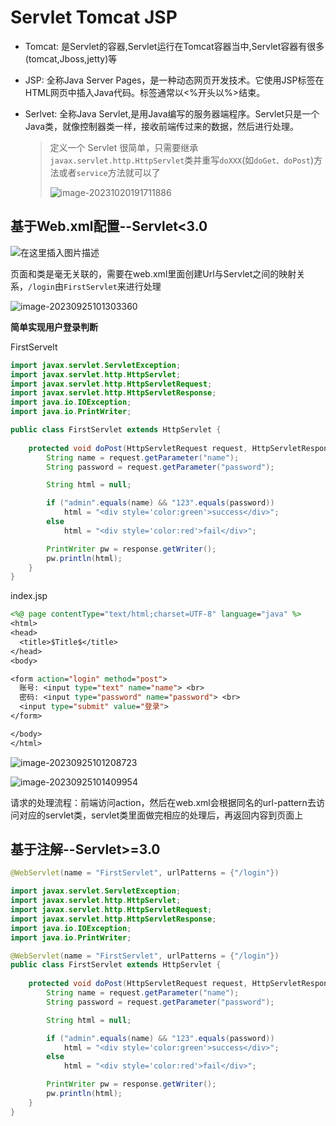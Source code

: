 # Servlet Tomcat JSP

- Tomcat: 是Servlet的容器,Servlet运行在Tomcat容器当中,Servlet容器有很多(tomcat,Jboss,jetty)等

- JSP: 全称Java Server Pages，是一种动态网页开发技术。它使用JSP标签在HTML网页中插入Java代码。标签通常以<%开头以%>结束。

- Serlvet: 全称Java Servlet,是用Java编写的服务器端程序。Servlet只是一个Java类，就像控制器类一样，接收前端传过来的数据，然后进行处理。

  > 定义一个 Servlet 很简单，只需要继承`javax.servlet.http.HttpServlet`类并重写`doXXX`(如`doGet、doPost`)方法或者`service`方法就可以了
  >
  > ![image-20231020191711886](D:/images/image-20231020191711886.png)

  

## 基于Web.xml配置--Servlet<3.0

![在这里插入图片描述](../../../../../../../知识库/blog/source/_posts/代码审计/images/201909251250360.png)

页面和类是毫无关联的，需要在web.xml里面创建Url与Servlet之间的映射关系，`/login`由`FirstServlet`来进行处理

![image-20230925101303360](D:/images/image-20230925101303360.png)

**简单实现用户登录判断**

FirstServelt

```java
import javax.servlet.ServletException;
import javax.servlet.http.HttpServlet;
import javax.servlet.http.HttpServletRequest;
import javax.servlet.http.HttpServletResponse;
import java.io.IOException;
import java.io.PrintWriter;

public class FirstServlet extends HttpServlet {
    
    protected void doPost(HttpServletRequest request, HttpServletResponse response) throws ServletException, IOException {
        String name = request.getParameter("name");
        String password = request.getParameter("password");

        String html = null;

        if ("admin".equals(name) && "123".equals(password))
            html = "<div style='color:green'>success</div>";
        else
            html = "<div style='color:red'>fail</div>";

        PrintWriter pw = response.getWriter();
        pw.println(html);
    }
}
```

index.jsp

```jsp
<%@ page contentType="text/html;charset=UTF-8" language="java" %>
<html>
<head>
  <title>$Title$</title>
</head>
<body>

<form action="login" method="post">
  账号: <input type="text" name="name"> <br>
  密码: <input type="password" name="password"> <br>
  <input type="submit" value="登录">
</form>

</body>
</html>
```

![image-20230925101208723](D:/images/image-20230925101208723.png)

![image-20230925101409954](D:/images/image-20230925101409954.png)

请求的处理流程：前端访问action，然后在web.xml会根据同名的url-pattern去访问对应的servlet类，servlet类里面做完相应的处理后，再返回内容到页面上



## 基于注解--Servlet>=3.0

```java
@WebServlet(name = "FirstServlet", urlPatterns = {"/login"})
```

```java
import javax.servlet.ServletException;
import javax.servlet.http.HttpServlet;
import javax.servlet.http.HttpServletRequest;
import javax.servlet.http.HttpServletResponse;
import java.io.IOException;
import java.io.PrintWriter;

@WebServlet(name = "FirstServlet", urlPatterns = {"/login"})
public class FirstServlet extends HttpServlet {
    
    protected void doPost(HttpServletRequest request, HttpServletResponse response) throws ServletException, IOException {
        String name = request.getParameter("name");
        String password = request.getParameter("password");

        String html = null;

        if ("admin".equals(name) && "123".equals(password))
            html = "<div style='color:green'>success</div>";
        else
            html = "<div style='color:red'>fail</div>";

        PrintWriter pw = response.getWriter();
        pw.println(html);
    }
}
```

